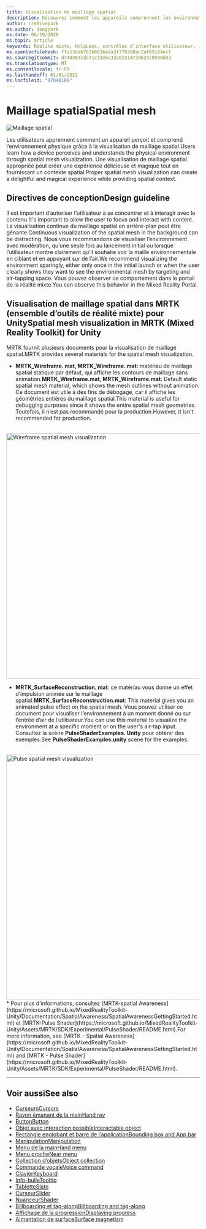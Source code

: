 ```yaml
---
title: Visualisation de maillage spatial
description: Découvrez comment les appareils comprennent les environnements physiques à l’aide de maillages spatiaux.
author: cre8ivepark
ms.author: dongpark
ms.date: 06/19/2020
ms.topic: article
keywords: Réalité mixte, HoloLens, contrôles d’interface utilisateur, interaction, interface utilisateur, expérience utilisateur, conception UX, interface utilisateur spatiale, interaction spatiale, interface utilisateur 3D, expérience utilisateur 3D, casque de la réalité mixte, casque de réalité mixte, casque de réalité virtuelle, HoloLens, MRTK, kit de mise en réalité mixte
ms.openlocfilehash: ffa13da6762b803ba2a3f370308ac2af65164ecf
ms.sourcegitcommit: d340303cda71c31e6c3320231473d623c0930d33
ms.translationtype: MT
ms.contentlocale: fr-FR
ms.lasthandoff: 01/01/2021
ms.locfileid: "97848189"
---
```

# <a name="spatial-mesh"></a><span data-ttu-id="48158-104">Maillage spatial</span><span class="sxs-lookup"><span data-stu-id="48158-104">Spatial mesh</span></span>

![Maillage spatial](images/MRTK_PulseShader_SpatialMesh.gif)

<span data-ttu-id="48158-106">Les utilisateurs apprennent comment un appareil perçoit et comprend l’environnement physique grâce à la visualisation de maillage spatial.</span><span class="sxs-lookup"><span data-stu-id="48158-106">Users learn how a device perceives and understands the physical environment through spatial mesh visualization.</span></span> <span data-ttu-id="48158-107">Une visualisation de maillage spatial appropriée peut créer une expérience délicieuse et magique tout en fournissant un contexte spatial.</span><span class="sxs-lookup"><span data-stu-id="48158-107">Proper spatial mesh visualization can create a delightful and magical experience while providing spatial context.</span></span>  

## <a name="design-guideline"></a><span data-ttu-id="48158-108">Directives de conception</span><span class="sxs-lookup"><span data-stu-id="48158-108">Design guideline</span></span>

<span data-ttu-id="48158-109">Il est important d’autoriser l’utilisateur à se concentrer et à interagir avec le contenu.</span><span class="sxs-lookup"><span data-stu-id="48158-109">It's important to allow the user to focus and interact with content.</span></span> <span data-ttu-id="48158-110">La visualisation continue du maillage spatial en arrière-plan peut être gênante.</span><span class="sxs-lookup"><span data-stu-id="48158-110">Continuous visualization of the spatial mesh in the background can be distracting.</span></span> <span data-ttu-id="48158-111">Nous vous recommandons de visualiser l’environnement avec modération, qu’une seule fois au lancement initial ou lorsque l’utilisateur montre clairement qu’il souhaite voir la maille environnementale en ciblant et en appuyant sur de l’air.</span><span class="sxs-lookup"><span data-stu-id="48158-111">We recommend visualizing the environment sparingly, either only once in the initial launch or when the user clearly shows they want to see the environmental mesh by targeting and air-tapping space.</span></span> <span data-ttu-id="48158-112">Vous pouvez observer ce comportement dans le portail de la réalité mixte.</span><span class="sxs-lookup"><span data-stu-id="48158-112">You can observe this behavior in the Mixed Reality Portal.</span></span>
<br>

## <a name="spatial-mesh-visualization-in-mrtk-mixed-reality-toolkit-for-unity"></a><span data-ttu-id="48158-113">Visualisation de maillage spatial dans MRTK (ensemble d’outils de réalité mixte) pour Unity</span><span class="sxs-lookup"><span data-stu-id="48158-113">Spatial mesh visualization in MRTK (Mixed Reality Toolkit) for Unity</span></span>

<span data-ttu-id="48158-114">MRTK fournit plusieurs documents pour la visualisation de maillage spatial.</span><span class="sxs-lookup"><span data-stu-id="48158-114">MRTK provides several materials for the spatial mesh visualization.</span></span>

- <span data-ttu-id="48158-115">**MRTK_Wireframe. mat, MRTK_Wireframe. mat**: matériau de maillage spatial statique par défaut, qui affiche les contours de maillage sans animation.</span><span class="sxs-lookup"><span data-stu-id="48158-115">**MRTK_Wireframe.mat, MRTK_Wireframe.mat**: Default static spatial mesh material, which shows the mesh outlines without animation.</span></span> <span data-ttu-id="48158-116">Ce document est utile à des fins de débogage, car il affiche les géométries entières du maillage spatial.</span><span class="sxs-lookup"><span data-stu-id="48158-116">This material is useful for debugging purposes since it shows the entire spatial mesh geometries.</span></span> <span data-ttu-id="48158-117">Toutefois, il n’est pas recommandé pour la production.</span><span class="sxs-lookup"><span data-stu-id="48158-117">However, it isn't recommended for production.</span></span>
<br>
<img src="images/SurfaceReconstruction.jpg" alt="Wireframe spatial mesh visualization" width="640px">

- <span data-ttu-id="48158-118">**MRTK_SurfaceReconstruction. mat**: ce matériau vous donne un effet d’impulsion animée sur le maillage spatial.</span><span class="sxs-lookup"><span data-stu-id="48158-118">**MRTK_SurfaceReconstruction.mat**: This material gives you an animated pulse effect on the spatial mesh.</span></span> <span data-ttu-id="48158-119">Vous pouvez utiliser ce document pour visualiser l’environnement à un moment donné ou sur l’entrée d’air de l’utilisateur.</span><span class="sxs-lookup"><span data-stu-id="48158-119">You can use this material to visualize the environment at a specific moment or on the user's air-tap input.</span></span> <span data-ttu-id="48158-120">Consultez la scène **PulseShaderExamples. Unity** pour obtenir des exemples.</span><span class="sxs-lookup"><span data-stu-id="48158-120">See **PulseShaderExamples.unity** scene for the examples.</span></span>
<br>
<img src="images/MRTK_SRMesh_Pulse.jpg" alt="Pulse spatial mesh visualization" width="640px">
* <span data-ttu-id="48158-121">Pour plus d’informations, consultez [MRTK-spatial Awareness](https://microsoft.github.io/MixedRealityToolkit-Unity/Documentation/SpatialAwareness/SpatialAwarenessGettingStarted.html) et [MRTK-Pulse Shader](https://microsoft.github.io/MixedRealityToolkit-Unity/Assets/MRTK/SDK/Experimental/PulseShader/README.html).</span><span class="sxs-lookup"><span data-stu-id="48158-121">For more information, see [MRTK - Spatial Awareness](https://microsoft.github.io/MixedRealityToolkit-Unity/Documentation/SpatialAwareness/SpatialAwarenessGettingStarted.html) and [MRTK - Pulse Shader](https://microsoft.github.io/MixedRealityToolkit-Unity/Assets/MRTK/SDK/Experimental/PulseShader/README.html).</span></span>

<br>

---

## <a name="see-also"></a><span data-ttu-id="48158-122">Voir aussi</span><span class="sxs-lookup"><span data-stu-id="48158-122">See also</span></span>

* [<span data-ttu-id="48158-123">Curseurs</span><span class="sxs-lookup"><span data-stu-id="48158-123">Cursors</span></span>](cursors.md)
* [<span data-ttu-id="48158-124">Rayon émanant de la main</span><span class="sxs-lookup"><span data-stu-id="48158-124">Hand ray</span></span>](point-and-commit.md)
* [<span data-ttu-id="48158-125">Button</span><span class="sxs-lookup"><span data-stu-id="48158-125">Button</span></span>](button.md)
* [<span data-ttu-id="48158-126">Objet avec interaction possible</span><span class="sxs-lookup"><span data-stu-id="48158-126">Interactable object</span></span>](interactable-object.md)
* [<span data-ttu-id="48158-127">Rectangle englobant et barre de l’application</span><span class="sxs-lookup"><span data-stu-id="48158-127">Bounding box and App bar</span></span>](app-bar-and-bounding-box.md)
* [<span data-ttu-id="48158-128">Manipulation</span><span class="sxs-lookup"><span data-stu-id="48158-128">Manipulation</span></span>](direct-manipulation.md)
* [<span data-ttu-id="48158-129">Menu de la main</span><span class="sxs-lookup"><span data-stu-id="48158-129">Hand menu</span></span>](hand-menu.md)
* [<span data-ttu-id="48158-130">Menu proche</span><span class="sxs-lookup"><span data-stu-id="48158-130">Near menu</span></span>](near-menu.md)
* [<span data-ttu-id="48158-131">Collection d’objets</span><span class="sxs-lookup"><span data-stu-id="48158-131">Object collection</span></span>](object-collection.md)
* [<span data-ttu-id="48158-132">Commande vocale</span><span class="sxs-lookup"><span data-stu-id="48158-132">Voice command</span></span>](voice-input.md)
* [<span data-ttu-id="48158-133">Clavier</span><span class="sxs-lookup"><span data-stu-id="48158-133">Keyboard</span></span>](keyboard.md)
* [<span data-ttu-id="48158-134">Info-bulle</span><span class="sxs-lookup"><span data-stu-id="48158-134">Tooltip</span></span>](tooltip.md)
* [<span data-ttu-id="48158-135">Tablette</span><span class="sxs-lookup"><span data-stu-id="48158-135">Slate</span></span>](slate.md)
* [<span data-ttu-id="48158-136">Curseur</span><span class="sxs-lookup"><span data-stu-id="48158-136">Slider</span></span>](slider.md)
* [<span data-ttu-id="48158-137">Nuanceur</span><span class="sxs-lookup"><span data-stu-id="48158-137">Shader</span></span>](shader.md)
* [<span data-ttu-id="48158-138">Billboarding et tag-along</span><span class="sxs-lookup"><span data-stu-id="48158-138">Billboarding and tag-along</span></span>](billboarding-and-tag-along.md)
* [<span data-ttu-id="48158-139">Affichage de la progression</span><span class="sxs-lookup"><span data-stu-id="48158-139">Displaying progress</span></span>](progress.md)
* [<span data-ttu-id="48158-140">Aimantation de surface</span><span class="sxs-lookup"><span data-stu-id="48158-140">Surface magnetism</span></span>](surface-magnetism.md)
